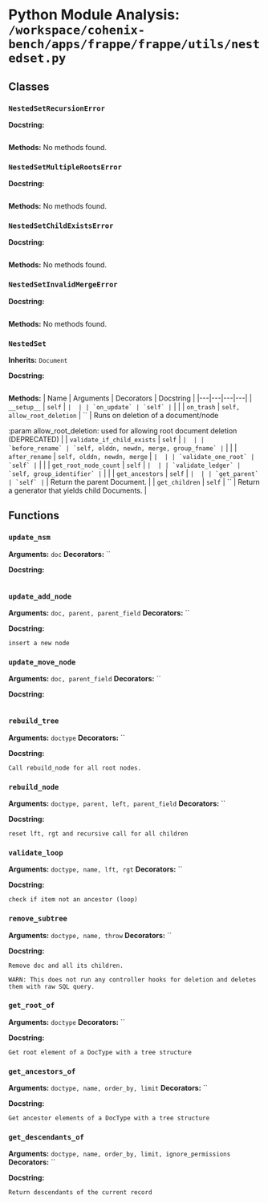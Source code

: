 # Python Module Analysis: `/workspace/cohenix-bench/apps/frappe/frappe/utils/nestedset.py`

## Classes

### `NestedSetRecursionError`


**Docstring:**
```

```

**Methods:**
No methods found.

### `NestedSetMultipleRootsError`


**Docstring:**
```

```

**Methods:**
No methods found.

### `NestedSetChildExistsError`


**Docstring:**
```

```

**Methods:**
No methods found.

### `NestedSetInvalidMergeError`


**Docstring:**
```

```

**Methods:**
No methods found.

### `NestedSet`
**Inherits:** `Document`


**Docstring:**
```

```

**Methods:**
| Name | Arguments | Decorators | Docstring |
|---|---|---|---|
| `__setup__` | `self` | `` |  |
| `on_update` | `self` | `` |  |
| `on_trash` | `self, allow_root_deletion` | `` | Runs on deletion of a document/node

:param allow_root_deletion: used for allowing root document deletion (DEPRECATED) |
| `validate_if_child_exists` | `self` | `` |  |
| `before_rename` | `self, olddn, newdn, merge, group_fname` | `` |  |
| `after_rename` | `self, olddn, newdn, merge` | `` |  |
| `validate_one_root` | `self` | `` |  |
| `get_root_node_count` | `self` | `` |  |
| `validate_ledger` | `self, group_identifier` | `` |  |
| `get_ancestors` | `self` | `` |  |
| `get_parent` | `self` | `` | Return the parent Document. |
| `get_children` | `self` | `` | Return a generator that yields child Documents. |





## Functions

### `update_nsm`
**Arguments:** `doc`
**Decorators:** ``

**Docstring:**
```

```
### `update_add_node`
**Arguments:** `doc, parent, parent_field`
**Decorators:** ``

**Docstring:**
```
insert a new node
```
### `update_move_node`
**Arguments:** `doc, parent_field`
**Decorators:** ``

**Docstring:**
```

```
### `rebuild_tree`
**Arguments:** `doctype`
**Decorators:** ``

**Docstring:**
```
Call rebuild_node for all root nodes.
```
### `rebuild_node`
**Arguments:** `doctype, parent, left, parent_field`
**Decorators:** ``

**Docstring:**
```
reset lft, rgt and recursive call for all children
```
### `validate_loop`
**Arguments:** `doctype, name, lft, rgt`
**Decorators:** ``

**Docstring:**
```
check if item not an ancestor (loop)
```
### `remove_subtree`
**Arguments:** `doctype, name, throw`
**Decorators:** ``

**Docstring:**
```
Remove doc and all its children.

WARN: This does not run any controller hooks for deletion and deletes them with raw SQL query.
```
### `get_root_of`
**Arguments:** `doctype`
**Decorators:** ``

**Docstring:**
```
Get root element of a DocType with a tree structure
```
### `get_ancestors_of`
**Arguments:** `doctype, name, order_by, limit`
**Decorators:** ``

**Docstring:**
```
Get ancestor elements of a DocType with a tree structure
```
### `get_descendants_of`
**Arguments:** `doctype, name, order_by, limit, ignore_permissions`
**Decorators:** ``

**Docstring:**
```
Return descendants of the current record
```

